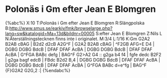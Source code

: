 # Polonäs i Gm efter Jean E Blomgren

{%abc%}
X:10
T:Polonäs i Gm efter Jean E Blomgren
R:Slängpolska
B:http://www.smus.se/earkiv/fmk/browselarge.php?lang=sw&katalogid=Ma+13d&bildnr=00005
S:efter Jean E Blomgren
Z:Nils L
N:Återställningstecknen finns inte i originalet. 
M:3/4
L:1/16
K:Gm
G2A2 B2AB cBAG | B2d2 d2cB A2G^F | G2A2 B2AB cBAG | ^F2GB AFG=E D4 | 
DGBG DGBG BdcB | DFAF DFAF AcBA | DGBG DGBG BdcB | DFAF DFAF AcBA | 
G^FGA BABc defg | BAG^F G2>A2 G4 :: g2ga b4 f4 | fgfe dedc B2F2 | 
g2ga bagf edcB | FBdc B2d2 B,4 | DGBG DGBG BdcB | DFAF DFAF AcBA | 
DGBG DGBG BdcB | DFAF DFAF AcBA | G^FGA BABc d=e^fg | BAG^F {F}G2A2 G2G,2 :| 
{%endabc%}
